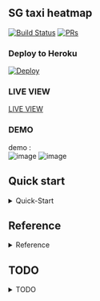 ## SG taxi heatmap 

[![Build Status](https://travis-ci.org/yennanliu/Xjob.svg?branch=master)](https://travis-ci.org/yennanliu/SGTaxiMap)
[![PRs](https://img.shields.io/badge/PRs-welcome-6574cd.svg)](https://github.com/yennanliu/SGTaxiMap/pulls)

### Deploy to Heroku 
[![Deploy](https://www.herokucdn.com/deploy/button.svg)](https://heroku.com/deploy?template=https://github.com/yennanliu/SGTaxiMap)

### LIVE VIEW 
[LIVE VIEW](http://sgtaxi-heroku-app.herokuapp.com/)

### DEMO 
demo :  
		![image](https://github.com/yennanliu/SGTaxiMap/blob/master/doc/taxi_location.png)
		![image](https://github.com/yennanliu/SGTaxiMap/blob/master/doc/heatmap.png)

## Quick start 
<details>
<summary>Quick-Start</summary>

### Run via local host :

```bash
# STEP 1)
# get repo 
git clone https://github.com/yennanliu/SGTaxiMap
cd SGTaxiMap
# STEP 2)
python run.py
# access the app via browser 
visit http://127.0.0.1:5000 
```

### Run via docker:

```bash
# https://github.com/yennanliu/SGTaxiMap/blob/master/docker_start.md
cd && git clone https://github.com/yennanliu/SGTaxiMap.git && cd SGTaxiMap
docker image build -t sgtaximap_docker .
docker run -d -p 5000:5000 sgtaximap_docker

```

### Run ETL job  (taxi data collect) :

```bash 
# can modify cron job in /crontab.txt 
# collected data can either saved as csv or DB 
 /anaconda/envs/<your_dev_env>/bin/python etl/job_luigi.py   Agg_taxi_locations

```
</details>

## Reference 
<details>
<summary>Reference</summary>
- Open source projct 
	- https://github.com/JTLX/SGTaxiHeatMap/blob/master/update_heat.py
	- https://data.gov.sg/developer
	- https://data.gov.sg/api/1/util/snippet/api_info.html?resource_id=31ca0cee-6d9e-453a-8b4f-376d37713a10&datastore_root_url=https%3A%2F%2Fdata.gov.sg%2Fapi%2Faction
	- http://harrywood.co.uk/maps/examples/leaflet/marker-array.view.html

- Automated heat map 
	- http://rmaps.github.io/blog/posts/animated-choropleths/index.html
</details>

## TODO 
<details>
<summary>TODO</summary>
	- ETL job  
	- Backend managment page 
	- Dynamic map 
	- DB configuration 
</details>